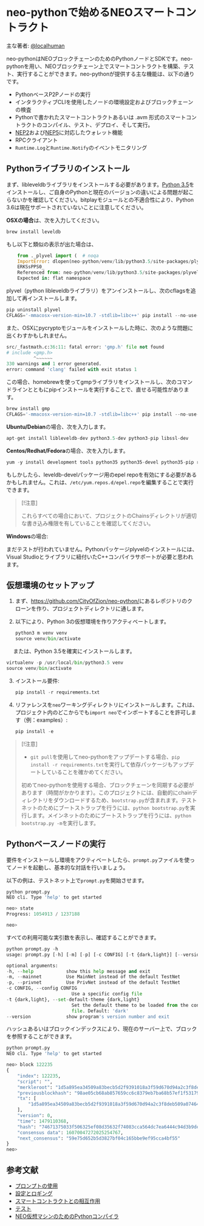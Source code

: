 # neo-pythonで始めるNEOスマートコントラクト

主な著者: [@localhuman](https://github.com/localhuman)

neo-pythonはNEOブロックチェーンのためのPythonノードとSDKです。neo-pythonを用い、NEOブロックチェーン上でスマートコントラクトを構築、テスト、実行することができます。neo-pythonが提供する主な機能は、以下の通りです。

- PythonベースP2Pノードの実行
- インタラクティブCLIを使用したノードの環境設定およびブロックチェーンの検査
- Pythonで書かれたスマートコントラクトあるいは .avm 形式のスマートコントラクトのコンパイル、テスト、デプロイ、そして実行。
- [NEP2](https://github.com/neo-project/proposals/blob/master/nep-2.mediawiki)および[NEP5](https://github.com/neo-project/proposals/blob/master/nep-5.mediawiki)に対応したウォレット機能
- RPCクライアント
- `Runtime.Log`と`Runtime.Notify`のイベントモニタリング

## Pythonライブラリのインストール

まず、libleveldbライブラリをインストールする必要があります。[Python 3.5](https://www.python.org/downloads/release/python-354/)をインストールし、ご自身のPythonと現在のバージョンの違いによる問題が起こらないかを確認してください。bitplayモジュールとの不適合性により、Python 3.6は現在サポートされていないことに注意してください。

**OSXの場合**は、次を入力してください。

```python
brew install leveldb
```

もし以下と類似の表示が出た場合は、

```python
    from ._plyvel import (  # noqa
    ImportError: dlopen(neo-python/venv/lib/python3.5/site-packages/plyvel/_plyvel.cpython-35m-darwin.so, 2): Symbol not found: __ZN7leveldb2DB4OpenERKNS_7Options
    ERKSsPPS0_
    Referenced from: neo-python/venv/lib/python3.5/site-packages/plyvel/_plyvel.cpython-35m-darwin.so
    Expected in: flat namespace
```

plyvel（python libleveldbライブラリ）をアンインストールし、次のcflagsを追加して再インストールします。

```python
pip uninstall plyvel
CFLAGS='-mmacosx-version-min=10.7 -stdlib=libc++' pip install --no-use-wheel plyvel --no-cache-dir --global-option=build_ext --global-option="-I/usr/local/Cellar/leveldb/1.20_2/include/" --global-option="-L/usr/local/lib"
```

また、OSXにpycryptoモジュールをインストールした時に、次のような問題に出くわすかもしれません。

```python
src/_fastmath.c:36:11: fatal error: 'gmp.h' file not found
# include <gmp.h>
          ^~~~~~~
330 warnings and 1 error generated.
error: command 'clang' failed with exit status 1
```

この場合、homebrewを使ってgmpライブラリをインストールし、次のコマンドラインとともにpipインストールを実行することで、直せる可能性があります。

```python
brew install gmp
CFLAGS='-mmacosx-version-min=10.7 -stdlib=libc++' pip install --no-use-wheel pycrypto --no-cache-dir --global-option=build_ext --global-option="-I/usr/local/Cellar/gmp/6.1.2/include/" --global-option="-L/usr/local/lib"
```

**Ubuntu/Debian**の場合、次を入力します。

```python
apt-get install libleveldb-dev python3.5-dev python3-pip libssl-dev
```

**Centos/Redhat/Fedora**の場合、次を入力します。

```python
yum -y install development tools python35 python35-devel python35-pip readline-devel leveldb-devel libffi-devel
```

もしかしたら、leveldb-develパッケージ用のepel repoを有効にする必要があるかもしれません。これは、`/etc/yum.repos.d/epel.repo`を編集することで実行できます。

> [!注意]
> 
> これらすべての場合において、プロジェクトのChainsディレクトリが適切な書き込み権限を有していることを確認してください。

**Windows**の場合:

まだテストが行われていません。Pythonパッケージplyvelのインストールには、Visual Studioとライブラリに紐付いたC++コンパイラサポートが必要と思われます。

## 仮想環境のセットアップ

1. まず、<https://github.com/CityOfZion/neo-python/>にあるレポジトリのクローンを作り、プロジェクトディレクトリに通します。

2. 以下により、Python 3の仮想環境を作りアクティベートします。

   ```python
   python3 m venv venv
   source venv/bin/activate
   ```
　
   または、Python 3.5を確実にインストールします。
   
   ```python
   virtualenv -p /usr/local/bin/python3.5 venv
   source venv/bin/activate
   ```
   
3. インストール要件:

   ```python
   pip install -r requirements.txt
   ```
   
4. リファレンスを`neo`ワーキングディレクトリにインストールします。これは、プロジェクト内のどこからでも`import neo`でインポートすることを許可します（例：examples）:

   ```python
   pip install -e
   ```

> [!注意]
> 
> - `git pull`を使用してneo-pythonをアップデートする場合、`pip install -r requirements.txt`を実行して依存パッケージもアップデートしていることを確かめてください。
> 
> 
> 初めてneo-pythonを使用する場合、ブロックチェーンを同期する必要があります（時間がかかります）。このプロジェクトには、自動的にchainディレクトリをダウンロードするため、`bootstrap.py`が含まれます。テストネットのためにブートストラップを行うには、`python bootstrap.py`を実行します。メインネットのためにブートストラップを行うには、`python bootstrap.py -m`を実行します。

## Pythonベースノードの実行

要件をインストールし環境をアクティベートしたら、`prompt.py`ファイルを使ってノードを起動し、基本的な対話を行いましょう。

以下の例は、テストネット上で`prompt.py`を開始させます。

```python
python prompt.py
NEO cli. Type 'help' to get started

neo> state
Progress: 1054913 / 1237188

neo>
```

すべての利用可能な実引数を表示し、確認することができます。

```python
python prompt.py -h
usage: prompt.py [-h] [-m] [-p] [-c CONFIG] [-t {dark,light}] [--version]

optional arguments:
-h, --help            show this help message and exit
-m, --mainnet         Use MainNet instead of the default TestNet
-p, --privnet         Use PrivNet instead of the default TestNet
-c CONFIG, --config CONFIG
                        Use a specific config file
-t {dark,light}, --set-default-theme {dark,light}
                        Set the default theme to be loaded from the config
                        file. Default: 'dark'
--version             show program's version number and exit
```

ハッシュあるいはブロックインデックスにより、現在のサーバー上で、ブロックを参照することができます。

```python
python prompt.py
NEO cli. Type 'help' to get started

neo> block 122235
{
    "index": 122235,
    "script": "",
    "merkleroot": "1d5a895ea34509a83becb5d2f9391018a3f59d670d94a2c3f8deb509a07464bd",
    "previousblockhash": "98ae05cb68ab857659cc6c8379eb7ba68b57ef1f5317904c295341d82d0a1713",
    "tx": [
        "1d5a895ea34509a83becb5d2f9391018a3f59d670d94a2c3f8deb509a07464bd"
    ],
    "version": 0,
    "time": 1479110368,
    "hash": "74671375033f506325ef08d35632f74083cca564dc7ea6444c94d3b9dec3f61b",
    "consensus data": 16070047272025254767,
    "next_consensus": "59e75d652b5d3827bf04c165bbe9ef95cca4bf55"
}
neo>
```

## 参考文献

- [プロンプトの使用](python\prompt.md)
- [設定とロギング](python\logging.md)
- [スマートコントラクトとの相互作用](python\smartcont.md)
- [テスト](python\tests.md)
- [NEO仮想マシンのためのPythonコンパイラ](python\compiler.md)


